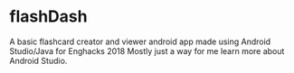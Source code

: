 # flashDash

A basic flashcard creator and viewer android app made using Android Studio/Java for Enghacks 2018
Mostly just a way for me learn more about Android Studio.
